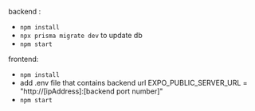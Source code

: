 backend :
- `npm install`
- `npx prisma migrate dev` to update db
- `npm start`

frontend:
- `npm install`
- add .env file that contains backend url EXPO_PUBLIC_SERVER_URL = "http://[ipAddress]:[backend port number]"
- `npm start`
